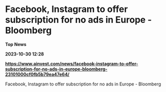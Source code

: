 # Facebook, Instagram to offer subscription for no ads in Europe - Bloomberg
**Top News**

**2023-10-30 12:28**

**https://www.ainvest.com/news/facebook-instagram-to-offer-subscription-for-no-ads-in-europe-bloomberg-23101000cf0fb5b79ea47e64/**

Facebook, Instagram to offer subscription for no ads in Europe - Bloomberg